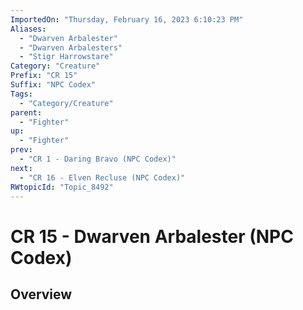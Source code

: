 ```yaml
---
ImportedOn: "Thursday, February 16, 2023 6:10:23 PM"
Aliases:
  - "Dwarven Arbalester"
  - "Dwarven Arbalesters"
  - "Stigr Harrowstare"
Category: "Creature"
Prefix: "CR 15"
Suffix: "NPC Codex"
Tags:
  - "Category/Creature"
parent:
  - "Fighter"
up:
  - "Fighter"
prev:
  - "CR 1 - Daring Bravo (NPC Codex)"
next:
  - "CR 16 - Elven Recluse (NPC Codex)"
RWtopicId: "Topic_8492"
---
```

# CR 15 - Dwarven Arbalester (NPC Codex)
## Overview
